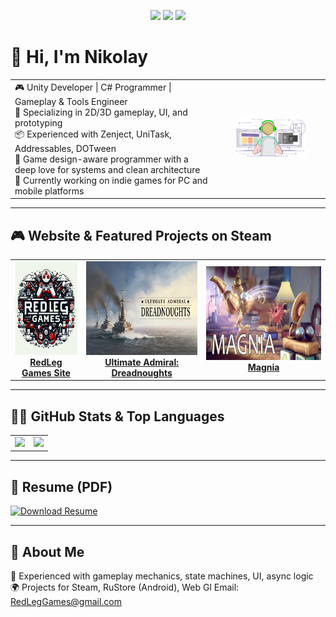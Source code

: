 <p align="center">
  <a href="https://t.me/DjKarp" target="_blank"><img src="https://img.shields.io/badge/Telegram-2CA5E0?style=for-the-badge&logo=telegram&logoColor=white" /></a>
  <a href="https://www.linkedin.com/in/redleggames/" target="_blank"><img src="https://img.shields.io/badge/LinkedIn-0077B5?style=for-the-badge&logo=linkedin&logoColor=white" /></a>
  <a href="https://vk.ru/redleggames" target="_blank"><img src="https://img.shields.io/badge/VK-4680C2?style=for-the-badge&logo=vk&logoColor=white" /></a>
</p>

# 👋 Hi, I'm Nikolay

<table>
  <tr>
    <td valign="top" width="65%">
      <div>🎮 Unity Developer | C# Programmer | Gameplay & Tools Engineer</div>
      <div>🧩 Specializing in 2D/3D gameplay, UI, and prototyping</div>
      <div>📦 Experienced with Zenject, UniTask, Addressables, DOTween</div>
      <div>🧠 Game design-aware programmer with a deep love for systems and clean architecture</div>
      <div>🚀 Currently working on indie games for PC and mobile platforms</div>
    <td align="center" width="35%">
      <img src="https://github.com/DjKarp/DjKarp/blob/main/main/KarpCoding.gif" alt="Unity Dev" width="70%"/>
    </td>
  </tr>
</table>

---

## 🎮 Website & Featured Projects on Steam

<table align="center">
  <tr>
    <td align="center">
      <a href="https://redleggames.com" target="_blank">
        <img src="https://github.com/DjKarp/DjKarp/blob/main/main/Logo/RedLegGames.jpg" alt="RedLegGames" height="150" />
        <br />
        <strong>RedLeg Games Site</strong>
      </a>
    </td>
    <td align="center">
      <a href="https://store.steampowered.com/app/1069660/Ultimate_Admiral_Dreadnoughts/" target="_blank">
        <img src="https://github.com/DjKarp/DjKarp/blob/main/main/Logo/Ultimate_Admiral_Dreadnoughts_LOGO.jpg" alt="Ultimate Admiral: Dreadnoughts" height="150" />
        <br />
        <strong>Ultimate Admiral: Dreadnoughts</strong>
      </a>
    </td>
    <td align="center">
      <a href="https://store.steampowered.com/app/1151430/Magnia/" target="_blank">
        <img src="https://github.com/DjKarp/DjKarp/blob/main/main/Logo/MagniaLogo.jpg" alt="Magnia" height="150" />
        <br />
        <strong>Magnia</strong>
      </a>
    </td>
  </tr>
</table>

---

## 🧑‍💻 GitHub Stats & Top Languages

<table>
  <tr>
    <td>
      <img src="https://github-readme-stats.vercel.app/api?username=DjKarp&show_icons=true&theme=tokyonight" />
    </td>
    <td>
      <img src="https://github-readme-stats.vercel.app/api/top-langs/?username=DjKarp&layout=compact&theme=tokyonight" />
    </td>
  </tr>
</table>

---

## 📄 Resume (PDF)

[![Download Resume](https://img.shields.io/badge/View%20My%20Resume-PDF-blue?style=for-the-badge&logo=adobeacrobatreader&logoColor=white)](https://github.com/DjKarp/DjKarp/blob/main/main/CV/KarpushaNikolaySergeevich.pdf)

---

## 💬 About Me

🧩 Experienced with gameplay mechanics, state machines, UI, async logic  
🌍 Projects for Steam, RuStore (Android), Web Gl
Email: RedLegGames@gmail.com
